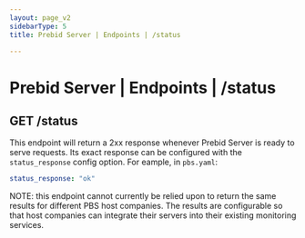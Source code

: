 ```yaml
---
layout: page_v2
sidebarType: 5
title: Prebid Server | Endpoints | /status

---
```


# Prebid Server | Endpoints | /status

## GET /status

This endpoint will return a 2xx response whenever Prebid Server is ready to serve requests.
Its exact response can be configured with the `status_response`
config option. For eample, in `pbs.yaml`:

```yaml
status_response: "ok"
```

NOTE: this endpoint cannot currently be relied upon to return the same results for different PBS host companies. The results are configurable so that host companies can integrate their servers into their existing monitoring services.
